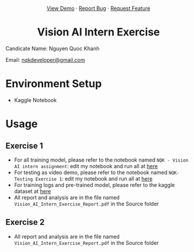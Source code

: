 # 
<a name="readme-top"></a>
<div align="center">
  <p align="center">
    <a href="https://github.com/othneildrew/Best-README-Template">View Demo</a>
    ·
    <a href="https://github.com/nqkhanh2002/Vision-AI-Intern/issues">Report Bug</a>
    ·
    <a href="https://github.com/nqkhanh2002/Vision-AI-Intern/pulls">Request Feature</a>
  </p>
</div>

<h1 align="center"> Vision AI Intern Exercise </h1>

Candicate Name: Nguyen Quoc Khanh

Email: nqkdeveloper@gmail.com

# Environment Setup
- Kaggle Notebook

# Usage

## Exercise 1

- For all training model, please refer to the notebook named `NQK - Vision AI intern assignment`: edit my notebook and run all at [here](https://www.kaggle.com/code/masterofdeception/nqk-vision-ai-intern-assignment)
- For testing as video demo, please refer to the notebook named `NQK- Testing Exercise 1`: edit my notebook and run all at [here](https://www.kaggle.com/masterofdeception/testing-exercise-1)
- For training logs and pre-trained model, please refer to the kaggle dataset at [here](https://www.kaggle.com/datasets/masterofdeception/pretrained-excercise-1-nqk)
- All report and analysis are in the file named `Vision_AI_Intern_Exercise_Report.pdf` in the Source folder

## Exercise 2
- All report and analysis are in the file named `Vision_AI_Intern_Exercise_Report.pdf` in the Source folder
